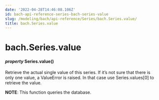 ```yaml
---
date: '2022-04-28T14:46:08.106Z'
id: bach-api-reference-series-bach-series-value
slug: /modeling/bach/api-reference/Series/bach.Series.value/
title: bach.Series.value
---
```


# bach.Series.value


#### _property_ Series.value()
Retrieve the actual single value of this series. If it’s not sure that there is only one value,
a ValueError is raised. In that case use Series.values[0] to retrieve the value.

**NOTE**: This function queries the database.

<!-- !! processed by numpydoc !! -->
